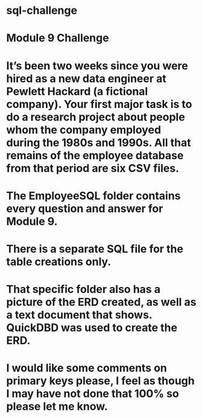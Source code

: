 # sql-challenge

# Module 9 Challenge

# It’s been two weeks since you were hired as a new data engineer at Pewlett Hackard (a fictional company). Your first major task is to do a research project about people whom the company employed during the 1980s and 1990s. All that remains of the employee database from that period are six CSV files.

# The EmployeeSQL folder contains every question and answer for Module 9. 

# There is a separate SQL file for the table creations only.

# That specific folder also has a picture of the ERD created, as well as a text document that shows. QuickDBD was used to create the ERD.

# I would like some comments on primary keys please, I feel as though I may have not done that 100% so please let me know.
